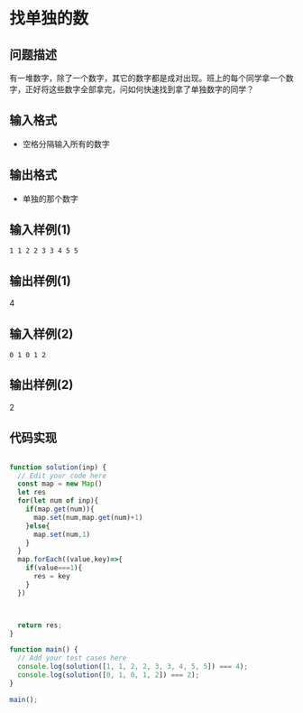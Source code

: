 # 找单独的数

## 问题描述
有一堆数字，除了一个数字，其它的数字都是成对出现。班上的每个同学拿一个数字，正好将这些数字全部拿完，问如何快速找到拿了单独数字的同学？

## 输入格式
- 空格分隔输入所有的数字

## 输出格式
- 单独的那个数字

## 输入样例(1)
```
1 1 2 2 3 3 4 5 5
```
## 输出样例(1)
4

## 输入样例(2)
```
0 1 0 1 2
```
## 输出样例(2)
2



## 代码实现
```javascript

function solution(inp) {
  // Edit your code here
  const map = new Map()
  let res
  for(let num of inp){
    if(map.get(num)){
      map.set(num,map.get(num)+1)
    }else{
      map.set(num,1)
    }
  }
  map.forEach((value,key)=>{
    if(value===1){
      res = key
    }
  })



  return res;
}

function main() {
  // Add your test cases here
  console.log(solution([1, 1, 2, 2, 3, 3, 4, 5, 5]) === 4);
  console.log(solution([0, 1, 0, 1, 2]) === 2);
}

main();
```

